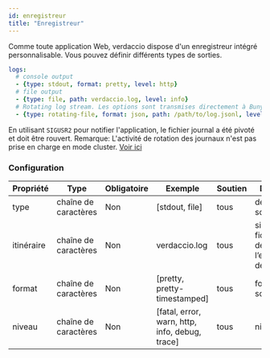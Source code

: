 ```yaml
---
id: enregistreur
title: "Enregistreur"
---
```

Comme toute application Web, verdaccio dispose d'un enregistreur intégré personnalisable. Vous pouvez définir différents types de sorties.

```yaml
logs:
  # console output
  - {type: stdout, format: pretty, level: http}
  # file output
  - {type: file, path: verdaccio.log, level: info}
  # Rotating log stream. Les options sont transmises directement à Bunyan. Voir: https://github.com/trentm/node-bunyan#stream-type-rotating-file
  - {type: rotating-file, format: json, path: /path/to/log.jsonl, level: http, options: {period: 1d}}
```

En utilisant `SIGUSR2` pour notifier l'application, le fichier journal a été pivoté et doit être rouvert. Remarque: L'activité de rotation des journaux n'est pas prise en charge en mode cluster. [Voir ici](https://github.com/trentm/node-bunyan#stream-type-rotating-file)

### Configuration

| Propriété  | Type                 | Obligatoire | Exemple                                        | Soutien | Description                                                    |
| ---------- | -------------------- | ----------- | ---------------------------------------------- | ------- | -------------------------------------------------------------- |
| type       | chaîne de caractères | Non         | [stdout, file]                                 | tous    | définir la sortie                                              |
| itinéraire | chaîne de caractères | Non         | verdaccio.log                                  | tous    | si le type est fichier, définissez l’emplacement de ce fichier |
| format     | chaîne de caractères | Non         | [pretty, pretty-timestamped]                   | tous    | format de la sortie                                            |
| niveau     | chaîne de caractères | Non         | [fatal, error, warn, http, info, debug, trace] | tous    | niveau détaillé                                                |